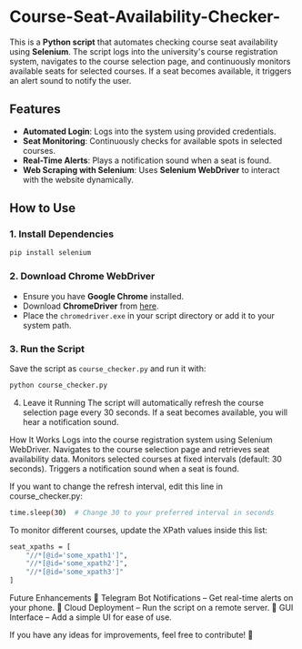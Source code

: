 # Course-Seat-Availability-Checker-

This is a **Python script** that automates checking course seat availability using **Selenium**. The script logs into the university's course registration system, navigates to the course selection page, and continuously monitors available seats for selected courses. If a seat becomes available, it triggers an alert sound to notify the user.  

## Features  
- **Automated Login**: Logs into the system using provided credentials.  
- **Seat Monitoring**: Continuously checks for available spots in selected courses.  
- **Real-Time Alerts**: Plays a notification sound when a seat is found.  
- **Web Scraping with Selenium**: Uses **Selenium WebDriver** to interact with the website dynamically.  

## How to Use  

### 1. Install Dependencies  
```bash
pip install selenium
```


### 2. Download Chrome WebDriver  
- Ensure you have **Google Chrome** installed.  
- Download **ChromeDriver** from [here](https://chromedriver.chromium.org/downloads).  
- Place the `chromedriver.exe` in your script directory or add it to your system path.  

### 3. Run the Script  
Save the script as `course_checker.py` and run it with:  

```bash
python course_checker.py
```

4. Leave it Running
The script will automatically refresh the course selection page every 30 seconds.
If a seat becomes available, you will hear a notification sound.

How It Works
Logs into the course registration system using Selenium WebDriver.
Navigates to the course selection page and retrieves seat availability data.
Monitors selected courses at fixed intervals (default: 30 seconds).
Triggers a notification sound when a seat is found.

If you want to change the refresh interval, edit this line in course_checker.py:
```bash
time.sleep(30)  # Change 30 to your preferred interval in seconds
```

To monitor different courses, update the XPath values inside this list:
```bash
seat_xpaths = [
    "//*[@id='some_xpath1']",
    "//*[@id='some_xpath2']",
    "//*[@id='some_xpath3']"
]
```
Future Enhancements
🔹 Telegram Bot Notifications – Get real-time alerts on your phone.
🔹 Cloud Deployment – Run the script on a remote server.
🔹 GUI Interface – Add a simple UI for ease of use.

If you have any ideas for improvements, feel free to contribute! 🚀


